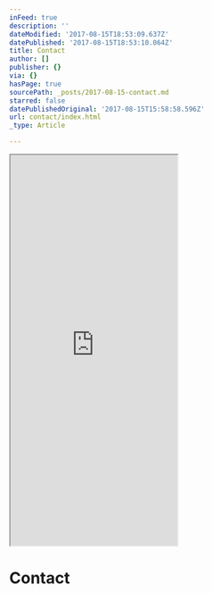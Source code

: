 ```yaml
---
inFeed: true
description: ''
dateModified: '2017-08-15T18:53:09.637Z'
datePublished: '2017-08-15T18:53:10.064Z'
title: Contact
author: []
publisher: {}
via: {}
hasPage: true
sourcePath: _posts/2017-08-15-contact.md
starred: false
datePublishedOriginal: '2017-08-15T15:58:58.596Z'
url: contact/index.html
_type: Article

---
```

<iframe src="https://the-grid.github.io/ed-userhtml/?g=eJxlUkFu2zAQvOsVW_VACbWlpmiRQrJdIECDnnJoA_RQ9MBQK4kJRaokZUUx_PcuZTuNUxiG6dkhd2d2VpXcgqzW8TjUxiyfhHwc7_jFH_m54R_jTXQtlQIzeOgmWHFoLdbruPW-d0WeK96gFvhBmC6b72d0ymtjO5e_fsloJTVCKK5yvsmiVU6tN9HqxQBLXm1jcH5SuI5ro_2y5p1UUyF1i1b6csacfMICXMeVKoVRxhZv-WX4lB4f_ZIr2ehCoPZoy0q6XvGpuFNGPJTx5pbeQeD09UY7MPW5KNI0juNLLcj9YNHl8eZnAOEEBA30BrSoeuj4A8JkBjvLc8BHdKbD7CTRCSt7D37qSVcYMr_nW35A482WWzh3q0zqQQsvjU6qBfgUdlEgOVhDlQlLI-BXhR1JTHy6ANMHaqjuIjY4tDe8Q1awF-thi4iF2b5x11LlvF0o8sGb7xisZYW3AxLUomxaT-xPF5czxU1a_KsaF2rPVrH5Bq_QEupaMwbAOXW4sC8jlzkraMaEHeLDYB3k0GJ4GD_rrfGG9glfgJ0CxqA4_AnnFN4BO1_PwUKXY3eH1Ry87N6x0IviZnhF7cKRHKsm58k20XLdIMHPBp_MtcE_30qXzewfgV2CrCGxLj3-wps1MOrbK_TIztDQDSvCLFI-dBl5O8Hu1V6pg8YR5iRd07BJWp4TMqmll5TgJ0yOW_2Pcow03YU9kHeihQRJxZ48nlMi7JyTBv0xJO5quuVNCAXF5df73wvoeeAQM6MTMW5MRWLpTANQfvwVkpeYuEXgpGW0T5PKiCE8tgB2cJ2l5eq4gE30FyOidA8" height="700" style=""></iframe>

# Contact